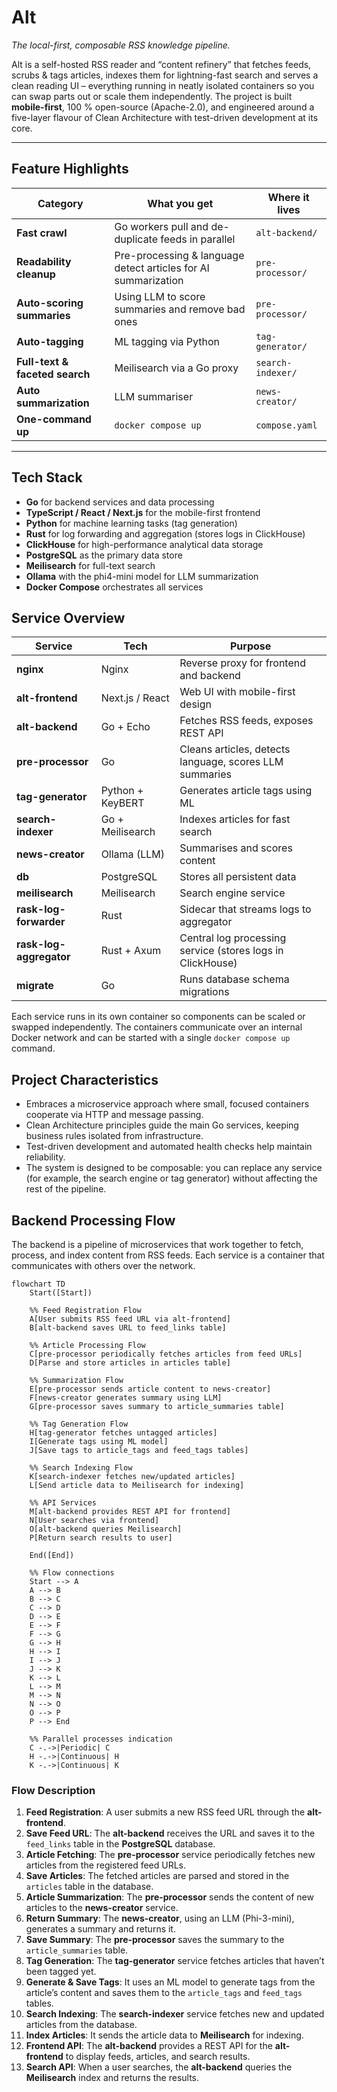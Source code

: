# Alt

*The local-first, composable RSS knowledge pipeline.*

Alt is a self-hosted RSS reader and “content refinery” that fetches feeds, scrubs & tags articles, indexes them for lightning-fast search and serves a clean reading UI – everything running in neatly isolated containers so you can swap parts out or scale them independently.
The project is built **mobile-first**, 100 % open-source (Apache-2.0), and engineered around a five-layer flavour of Clean Architecture with test-driven development at its core.

-----

## Feature Highlights

|Category                      |What you get                                                  |Where it lives   |
|------------------------------|--------------------------------------------------------------|-----------------|
|**Fast crawl**                |Go workers pull and de-duplicate feeds in parallel            |`alt-backend/`   |
|**Readability cleanup**       |Pre-processing & language detect articles for AI summarization|`pre-processor/` |
|**Auto-scoring summaries**    |Using LLM to score summaries and remove bad ones              |`pre-processor/` |
|**Auto-tagging**              |ML tagging via Python                                         |`tag-generator/` |
|**Full-text & faceted search**|Meilisearch via a Go proxy                                    |`search-indexer/`|
|**Auto summarization**        |LLM summariser                                                |`news-creator/`  |
|**One-command up**            |`docker compose up`                                           |`compose.yaml`   |

-----

## Tech Stack

- **Go** for backend services and data processing
- **TypeScript / React / Next.js** for the mobile-first frontend
- **Python** for machine learning tasks (tag generation)
- **Rust** for log forwarding and aggregation (stores logs in ClickHouse)
- **ClickHouse** for high-performance analytical data storage
- **PostgreSQL** as the primary data store
- **Meilisearch** for full-text search
- **Ollama** with the phi4-mini model for LLM summarization
- **Docker Compose** orchestrates all services

## Service Overview

|Service                |Tech            |Purpose                                                   |
|-----------------------|----------------|----------------------------------------------------------|
|**nginx**              |Nginx           |Reverse proxy for frontend and backend                    |
|**alt-frontend**       |Next.js / React |Web UI with mobile-first design                           |
|**alt-backend**        |Go + Echo       |Fetches RSS feeds, exposes REST API                       |
|**pre-processor**      |Go              |Cleans articles, detects language, scores LLM summaries   |
|**tag-generator**      |Python + KeyBERT|Generates article tags using ML                           |
|**search-indexer**     |Go + Meilisearch|Indexes articles for fast search                          |
|**news-creator**       |Ollama (LLM)    |Summarises and scores content                             |
|**db**                 |PostgreSQL      |Stores all persistent data                                |
|**meilisearch**        |Meilisearch     |Search engine service                                     |
|**rask-log-forwarder** |Rust            |Sidecar that streams logs to aggregator                   |
|**rask-log-aggregator**|Rust + Axum     |Central log processing service (stores logs in ClickHouse)|
|**migrate**            |Go              |Runs database schema migrations                           |

Each service runs in its own container so components can be scaled or swapped independently. The containers communicate over an internal Docker network and can be started with a single `docker compose up` command.

## Project Characteristics

- Embraces a microservice approach where small, focused containers cooperate via HTTP and message passing.
- Clean Architecture principles guide the main Go services, keeping business rules isolated from infrastructure.
- Test-driven development and automated health checks help maintain reliability.
- The system is designed to be composable: you can replace any service (for example, the search engine or tag generator) without affecting the rest of the pipeline.

## Backend Processing Flow

The backend is a pipeline of microservices that work together to fetch, process, and index content from RSS feeds. Each service is a container that communicates with others over the network.

```mermaid
flowchart TD
    Start([Start])
    
    %% Feed Registration Flow
    A[User submits RSS feed URL via alt-frontend]
    B[alt-backend saves URL to feed_links table]
    
    %% Article Processing Flow
    C[pre-processor periodically fetches articles from feed URLs]
    D[Parse and store articles in articles table]
    
    %% Summarization Flow
    E[pre-processor sends article content to news-creator]
    F[news-creator generates summary using LLM]
    G[pre-processor saves summary to article_summaries table]
    
    %% Tag Generation Flow
    H[tag-generator fetches untagged articles]
    I[Generate tags using ML model]
    J[Save tags to article_tags and feed_tags tables]
    
    %% Search Indexing Flow
    K[search-indexer fetches new/updated articles]
    L[Send article data to Meilisearch for indexing]
    
    %% API Services
    M[alt-backend provides REST API for frontend]
    N[User searches via frontend]
    O[alt-backend queries Meilisearch]
    P[Return search results to user]
    
    End([End])
    
    %% Flow connections
    Start --> A
    A --> B
    B --> C
    C --> D
    D --> E
    E --> F
    F --> G
    G --> H
    H --> I
    I --> J
    J --> K
    K --> L
    L --> M
    M --> N
    N --> O
    O --> P
    P --> End
    
    %% Parallel processes indication
    C -.->|Periodic| C
    H -.->|Continuous| H
    K -.->|Continuous| K
```

### Flow Description

1. **Feed Registration**: A user submits a new RSS feed URL through the **alt-frontend**.
1. **Save Feed URL**: The **alt-backend** receives the URL and saves it to the `feed_links` table in the **PostgreSQL** database.
1. **Article Fetching**: The **pre-processor** service periodically fetches new articles from the registered feed URLs.
1. **Save Articles**: The fetched articles are parsed and stored in the `articles` table in the database.
1. **Article Summarization**: The **pre-processor** sends the content of new articles to the **news-creator** service.
1. **Return Summary**: The **news-creator**, using an LLM (Phi-3-mini), generates a summary and returns it.
1. **Save Summary**: The **pre-processor** saves the summary to the `article_summaries` table.
1. **Tag Generation**: The **tag-generator** service fetches articles that haven’t been tagged yet.
1. **Generate & Save Tags**: It uses an ML model to generate tags from the article’s content and saves them to the `article_tags` and `feed_tags` tables.
1. **Search Indexing**: The **search-indexer** service fetches new and updated articles from the database.
1. **Index Articles**: It sends the article data to **Meilisearch** for indexing.
1. **Frontend API**: The **alt-backend** provides a REST API for the **alt-frontend** to display feeds, articles, and search results.
1. **Search API**: When a user searches, the **alt-backend** queries the **Meilisearch** index and returns the results.